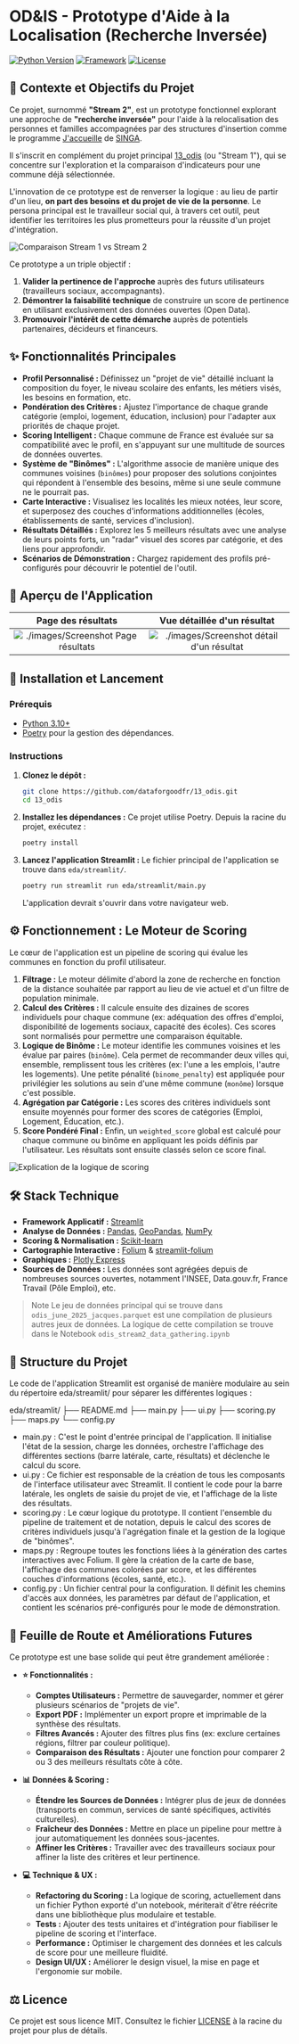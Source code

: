 # OD&IS - Prototype d'Aide à la Localisation (Recherche Inversée)

[![Python Version](https://img.shields.io/badge/python-3.10-blue.svg)](https://www.python.org/downloads/release/python-3100/)
[![Framework](https://img.shields.io/badge/Framework-Streamlit-red.svg)](https://streamlit.io)
[![License](https://img.shields.io/badge/License-MIT-green.svg)](../../LICENSE)

## 🎯 Contexte et Objectifs du Projet

Ce projet, surnommé **"Stream 2"**, est un prototype fonctionnel explorant une approche de **"recherche inversée"** pour l'aide à la relocalisation des personnes et familles accompagnées par des structures d'insertion comme le programme [J'accueille](https://www.jaccueille.fr/) de [SINGA](https://www.singafrance.com/).

Il s'inscrit en complément du projet principal [13_odis](https://github.com/dataforgoodfr/13_odis) (ou "Stream 1"), qui se concentre sur l'exploration et la comparaison d'indicateurs pour une commune déjà sélectionnée.

L'innovation de ce prototype est de renverser la logique : au lieu de partir d'un lieu, **on part des besoins et du projet de vie de la personne**. Le persona principal est le travailleur social qui, à travers cet outil, peut identifier les territoires les plus prometteurs pour la réussite d'un projet d'intégration.

![Comparaison Stream 1 vs Stream 2](./images/Screenshot-3.png)

Ce prototype a un triple objectif :
1.  **Valider la pertinence de l'approche** auprès des futurs utilisateurs (travailleurs sociaux, accompagnants).
2.  **Démontrer la faisabilité technique** de construire un score de pertinence en utilisant exclusivement des données ouvertes (Open Data).
3.  **Promouvoir l'intérêt de cette démarche** auprès de potentiels partenaires, décideurs et financeurs.

## ✨ Fonctionnalités Principales

*   **Profil Personnalisé :** Définissez un "projet de vie" détaillé incluant la composition du foyer, le niveau scolaire des enfants, les métiers visés, les besoins en formation, etc.
*   **Pondération des Critères :** Ajustez l'importance de chaque grande catégorie (emploi, logement, éducation, inclusion) pour l'adapter aux priorités de chaque projet.
*   **Scoring Intelligent :** Chaque commune de France est évaluée sur sa compatibilité avec le profil, en s'appuyant sur une multitude de sources de données ouvertes.
*   **Système de "Binômes" :** L'algorithme associe de manière unique des communes voisines (`binômes`) pour proposer des solutions conjointes qui répondent à l'ensemble des besoins, même si une seule commune ne le pourrait pas.
*   **Carte Interactive :** Visualisez les localités les mieux notées, leur score, et superposez des couches d'informations additionnelles (écoles, établissements de santé, services d'inclusion).
*   **Résultats Détaillés :** Explorez les 5 meilleurs résultats avec une analyse de leurs points forts, un "radar" visuel des scores par catégorie, et des liens pour approfondir.
*   **Scénarios de Démonstration :** Chargez rapidement des profils pré-configurés pour découvrir le potentiel de l'outil.

## 📸 Aperçu de l'Application

| Page des résultats | Vue détaillée d'un résultat |
| :---: | :---: |
| ![./images/Screenshot Page résultats](./images/Screenshot-1.png) | ![./images/Screenshot détail d'un résultat](./images/Screenshot-2.png) |

## 🚀 Installation et Lancement

### Prérequis

*   [Python 3.10+](https://www.python.org/)
*   [Poetry](https://python-poetry.org/docs/#installation) pour la gestion des dépendances.

### Instructions

1.  **Clonez le dépôt :**
    ```bash
    git clone https://github.com/dataforgoodfr/13_odis.git
    cd 13_odis
    ```

2.  **Installez les dépendances :**
    Ce projet utilise Poetry. Depuis la racine du projet, exécutez :
    ```bash
    poetry install
    ```

3.  **Lancez l'application Streamlit :**
    Le fichier principal de l'application se trouve dans `eda/streamlit/`.
    ```bash
    poetry run streamlit run eda/streamlit/main.py
    ```
    L'application devrait s'ouvrir dans votre navigateur web.

## ⚙️ Fonctionnement : Le Moteur de Scoring

Le cœur de l'application est un pipeline de scoring qui évalue les communes en fonction du profil utilisateur.

1.  **Filtrage :** Le moteur délimite d'abord la zone de recherche en fonction de la distance souhaitée par rapport au lieu de vie actuel et d'un filtre de population minimale.
2.  **Calcul des Critères :** Il calcule ensuite des dizaines de scores individuels pour chaque commune (ex: adéquation des offres d'emploi, disponibilité de logements sociaux, capacité des écoles). Ces scores sont normalisés pour permettre une comparaison équitable.
3.  **Logique de Binôme :** Le moteur identifie les communes voisines et les évalue par paires (`binôme`). Cela permet de recommander deux villes qui, ensemble, remplissent tous les critères (ex: l'une a les emplois, l'autre les logements). Une petite pénalité (`binome_penalty`) est appliquée pour privilégier les solutions au sein d'une même commune (`monôme`) lorsque c'est possible.
4.  **Agrégation par Catégorie :** Les scores des critères individuels sont ensuite moyennés pour former des scores de catégories (Emploi, Logement, Éducation, etc.).
5.  **Score Pondéré Final :** Enfin, un `weighted_score` global est calculé pour chaque commune ou binôme en appliquant les poids définis par l'utilisateur. Les résultats sont ensuite classés selon ce score final.

![Explication de la logique de scoring](./images/Screenshot-4.png)

## 🛠️ Stack Technique

*   **Framework Applicatif :** [Streamlit](https://streamlit.io/)
*   **Analyse de Données :** [Pandas](https://pandas.pydata.org/), [GeoPandas](https://geopandas.org/), [NumPy](https://numpy.org/)
*   **Scoring & Normalisation :** [Scikit-learn](https://scikit-learn.org/)
*   **Cartographie Interactive :** [Folium](https://python-visualization.github.io/folium/) & [streamlit-folium](https://github.com/randyzwitch/streamlit-folium)
*   **Graphiques :** [Plotly Express](https://plotly.com/python/plotly-express/)
*   **Sources de Données :** Les données sont agrégées depuis de nombreuses sources ouvertes, notamment l'INSEE, Data.gouv.fr, France Travail (Pôle Emploi), etc. 

> Note
> Le jeu de données principal qui se trouve dans `odis_june_2025_jacques.parquet` est une compilation de plusieurs autres jeux de données. La logique de cette compilation se trouve dans le Notebook `odis_stream2_data_gathering.ipynb`

## 📂 Structure du Projet
Le code de l'application Streamlit est organisé de manière modulaire au sein du répertoire eda/streamlit/ pour séparer les différentes logiques :

eda/streamlit/
├── README.md
├── main.py
├── ui.py
├── scoring.py
├── maps.py
└── config.py

- main.py : C'est le point d'entrée principal de l'application. Il initialise l'état de la session, charge les données, orchestre l'affichage des différentes sections (barre latérale, carte, résultats) et déclenche le calcul du score.
- ui.py : Ce fichier est responsable de la création de tous les composants de l'interface utilisateur avec Streamlit. Il contient le code pour la barre latérale, les onglets de saisie du projet de vie, et l'affichage de la liste des résultats.
- scoring.py : Le cœur logique du prototype. Il contient l'ensemble du pipeline de traitement et de notation, depuis le calcul des scores de critères individuels jusqu'à l'agrégation finale et la gestion de la logique de "binômes".
- maps.py : Regroupe toutes les fonctions liées à la génération des cartes interactives avec Folium. Il gère la création de la carte de base, l'affichage des communes colorées par score, et les différentes couches d'informations (écoles, santé, etc.).
- config.py : Un fichier central pour la configuration. Il définit les chemins d'accès aux données, les paramètres par défaut de l'application, et contient les scénarios pré-configurés pour le mode de démonstration.


## 🔮 Feuille de Route et Améliorations Futures

Ce prototype est une base solide qui peut être grandement améliorée :

*   **⭐ Fonctionnalités :**
    *   **Comptes Utilisateurs :** Permettre de sauvegarder, nommer et gérer plusieurs scénarios de "projets de vie".
    *   **Export PDF :** Implémenter un export propre et imprimable de la synthèse des résultats.
    *   **Filtres Avancés :** Ajouter des filtres plus fins (ex: exclure certaines régions, filtrer par couleur politique).
    *   **Comparaison des Résultats :** Ajouter une fonction pour comparer 2 ou 3 des meilleurs résultats côte à côte.

*   **📊 Données & Scoring :**
    *   **Étendre les Sources de Données :** Intégrer plus de jeux de données (transports en commun, services de santé spécifiques, activités culturelles).
    *   **Fraîcheur des Données :** Mettre en place un pipeline pour mettre à jour automatiquement les données sous-jacentes.
    *   **Affiner les Critères :** Travailler avec des travailleurs sociaux pour affiner la liste des critères et leur pertinence.

*   **💻 Technique & UX :**
    *   **Refactoring du Scoring :** La logique de scoring, actuellement dans un fichier Python exporté d'un notebook, mériterait d'être réécrite dans une bibliothèque plus modulaire et testable.
    *   **Tests :** Ajouter des tests unitaires et d'intégration pour fiabiliser le pipeline de scoring et l'interface.
    *   **Performance :** Optimiser le chargement des données et les calculs de score pour une meilleure fluidité.
    *   **Design UI/UX :** Améliorer le design visuel, la mise en page et l'ergonomie sur mobile.

## ⚖️ Licence

Ce projet est sous licence MIT. Consultez le fichier [LICENSE](../../LICENSE) à la racine du projet pour plus de détails.